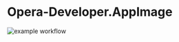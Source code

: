 # Opera-Developer.AppImage

![example workflow](https://github.com/nx-appbuild-hub/Opera-Developer.AppImage//actions/workflows/makefile.yml/badge.svg)

